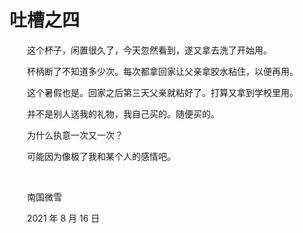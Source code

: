# 吐槽之四

　　这个杯子，闲置很久了，今天忽然看到，遂又拿去洗了开始用。

　　杯柄断了不知道多少次。每次都拿回家让父亲拿胶水粘住，以便再用。

　　这个暑假也是。回家之后第三天父亲就粘好了。打算又拿到学校里用。

　　并不是别人送我的礼物，我自己买的。随便买的。

　　为什么执意一次又一次？

　　可能因为像极了我和某个人的感情吧。

<br />

　　南国微雪

　　2021 年 8 月 16 日